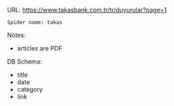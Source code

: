 URL: https://www.takasbank.com.tr/tr/duyurular?page=1

    Spider name: takas

Notes:
- articles are PDF

DB Schema:
- title
- date
- category
- link
